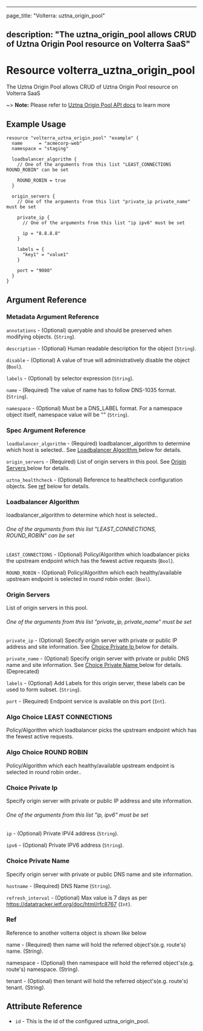---

page_title: "Volterra: uztna_origin_pool"

description: "The uztna_origin_pool allows CRUD of Uztna Origin Pool resource on Volterra SaaS"
-----------------------------------------------------------------------------------------------

Resource volterra_uztna_origin_pool
===================================

The Uztna Origin Pool allows CRUD of Uztna Origin Pool resource on Volterra SaaS

~> **Note:** Please refer to [Uztna Origin Pool API docs](https://docs.cloud.f5.com/docs-v2/api/uztna-origin-pool) to learn more

Example Usage
-------------

```hcl
resource "volterra_uztna_origin_pool" "example" {
  name      = "acmecorp-web"
  namespace = "staging"

  loadbalancer_algorithm {
    // One of the arguments from this list "LEAST_CONNECTIONS ROUND_ROBIN" can be set

    ROUND_ROBIN = true
  }

  origin_servers {
    // One of the arguments from this list "private_ip private_name" must be set

    private_ip {
      // One of the arguments from this list "ip ipv6" must be set

      ip = "8.8.8.8"
    }

    labels = {
      "key1" = "value1"
    }

    port = "9080"
  }
}

```

Argument Reference
------------------

### Metadata Argument Reference

`annotations` - (Optional) queryable and should be preserved when modifying objects. (`String`).

`description` - (Optional) Human readable description for the object (`String`).

`disable` - (Optional) A value of true will administratively disable the object (`Bool`).

`labels` - (Optional) by selector expression (`String`).

`name` - (Required) The value of name has to follow DNS-1035 format. (`String`).

`namespace` - (Optional) Must be a DNS_LABEL format. For a namespace object itself, namespace value will be "" (`String`).

### Spec Argument Reference

`loadbalancer_algorithm` - (Required) loadbalancer_algorithm to determine which host is selected.. See [Loadbalancer Algorithm ](#loadbalancer-algorithm) below for details.

`origin_servers` - (Required) List of origin servers in this pool. See [Origin Servers ](#origin-servers) below for details.

`uztna_healthcheck` - (Optional) Reference to healthcheck configuration objects. See [ref](#ref) below for details.

### Loadbalancer Algorithm

loadbalancer_algorithm to determine which host is selected..

###### One of the arguments from this list "LEAST_CONNECTIONS, ROUND_ROBIN" can be set

`LEAST_CONNECTIONS` - (Optional) Policy/Algorithm which loadbalancer picks the upstream endpoint which has the fewest active requests (`Bool`).

`ROUND_ROBIN` - (Optional) Policy/Algorithm which each healthy/available upstream endpoint is selected in round robin order. (`Bool`).

### Origin Servers

List of origin servers in this pool.

###### One of the arguments from this list "private_ip, private_name" must be set

`private_ip` - (Optional) Specify origin server with private or public IP address and site information. See [Choice Private Ip ](#choice-private-ip) below for details.

`private_name` - (Optional) Specify origin server with private or public DNS name and site information. See [Choice Private Name ](#choice-private-name) below for details.(Deprecated)

`labels` - (Optional) Add Labels for this origin server, these labels can be used to form subset. (`String`).

`port` - (Required) Endpoint service is available on this port (`Int`).

### Algo Choice LEAST CONNECTIONS

Policy/Algorithm which loadbalancer picks the upstream endpoint which has the fewest active requests.

### Algo Choice ROUND ROBIN

Policy/Algorithm which each healthy/available upstream endpoint is selected in round robin order..

### Choice Private Ip

Specify origin server with private or public IP address and site information.

###### One of the arguments from this list "ip, ipv6" must be set

`ip` - (Optional) Private IPV4 address (`String`).

`ipv6` - (Optional) Private IPV6 address (`String`).

### Choice Private Name

Specify origin server with private or public DNS name and site information.

`hostname` - (Required) DNS Name (`String`).

`refresh_interval` - (Optional) Max value is 7 days as per https://datatracker.ietf.org/doc/html/rfc8767 (`Int`).

### Ref

Reference to another volterra object is shown like below

name - (Required) then name will hold the referred object's(e.g. route's) name. (String).

namespace - (Optional) then namespace will hold the referred object's(e.g. route's) namespace. (String).

tenant - (Optional) then tenant will hold the referred object's(e.g. route's) tenant. (String).

Attribute Reference
-------------------

-	`id` - This is the id of the configured uztna_origin_pool.
